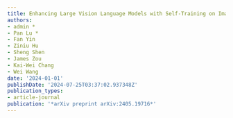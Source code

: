 ```yaml
---
title: Enhancing Large Vision Language Models with Self-Training on Image Comprehension
authors:
- admin *
- Pan Lu *
- Fan Yin
- Ziniu Hu
- Sheng Shen
- James Zou
- Kai-Wei Chang
- Wei Wang
date: '2024-01-01'
publishDate: '2024-07-25T03:37:02.937348Z'
publication_types:
- article-journal
publication: '*arXiv preprint arXiv:2405.19716*'
---
```

